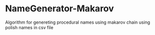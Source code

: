 # NameGenerator-Makarov
Algorithm for genereting procedural names using makarov chain using polish names in csv file 
